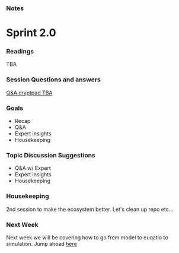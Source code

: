 ### Notes
# Sprint 2.0

### Readings
TBA

### Session Questions and answers
[Q&A cryptpad TBA](https://cryptpad.fr)

### Goals
 - Recap 
 - Q&A
 - Expert insights
 - Housekeeping


### Topic Discussion Suggestions
 - Q&A w/ Expert
 - Expert insights
 - Housekeeping

### Housekeeping 
2nd session to make the ecosystem better. Let's clean up repo etc...

### Next Week
Next week we will be covering how to go from model to euqatio to simulation. Jump ahead [here](../sprint_2_5/README.md)
 


